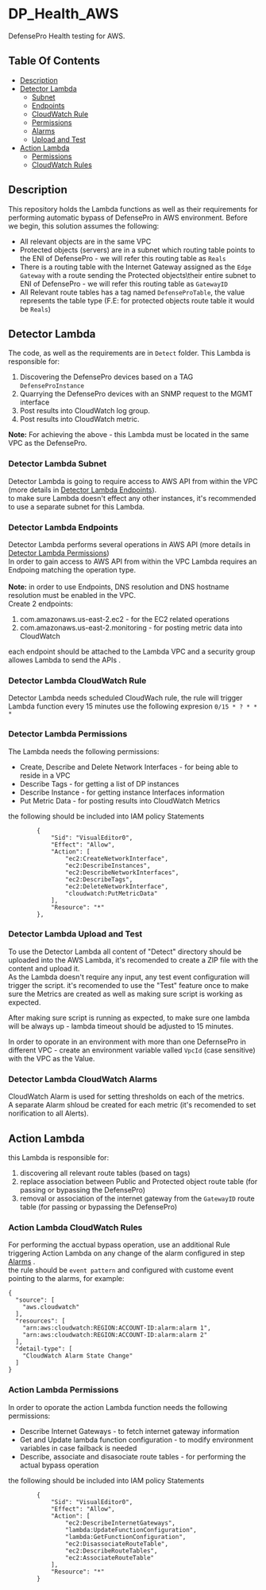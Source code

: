 # DP_Health_AWS
DefensePro Health testing for AWS.

## Table Of Contents ###
- [Description](#description )
- [Detector Lambda](#detector-lambda)
  * [Subnet](#detector-lambda-subnet)
  * [Endpoints](#detector-lambda-endpoints)
  * [CloudWatch Rule](#detector-lambda-cloudwatch-rule)
  * [Permissions](#detector-lambda-permissions)
  * [Alarms](#detector-lambda-cloudwatch-alarms)
  * [Upload and Test](#detector-lambda-upload-and-test)
- [Action Lambda](#action-lambda)
  * [Permissions](#action-lambda-permissions)
  * [CloudWatch Rules](#action-lambda-cloudwatch-rules)

## Description ##
This repository holds the Lambda functions as well as their requirements for performing automatic bypass of DefensePro in AWS environment.
Before we begin, this solution assumes the following:
* All relevant objects are in the same VPC
* Protected objects (servers) are in a subnet which routing table points to the ENI of DefensePro - we will refer this routing table as `Reals`
* There is a routing table with the Internet Gateway assigned as the `Edge Gateway` with a route sending the Protected objects\their entire subnet to ENI of DefensePro - we will refer this routing table as `GatewayID`
* All Relevant route tables has a tag named `DefenseProTable`, the value represents the table type (F.E: for protected objects route table it would be `Reals`)

## Detector Lambda ##
The code, as well as the requirements are in `Detect` folder. This Lambda is responsible for:
1. Discovering the DefensePro devices based on a TAG `DefenseProInstance`
2. Quarrying the DefensePro devices with an SNMP request to the MGMT interface
3. Post results into CloudWatch log group.
4. Post results into CloudWatch metric.

<b>Note:</b> For achieving the above - this Lambda must be located in the same VPC as the DefensePro.

### Detector Lambda Subnet ###
Detector Lambda is going to require access to AWS API from within the VPC (more details in [Detector Lambda Endpoints](#detector-lambda-endpoints)).<br>
to make sure Lambda doesn't effect any other instances, it's recommended to use a separate subnet for this Lambda.

### Detector Lambda Endpoints ###
Detector Lambda performs several operations in AWS API (more details in [Detector Lambda Permissions](#detector-lambda-permissions))<br>
In order to gain access to AWS API from within the VPC Lambda requires an Endpoing matching the operation type.<br><br>
<b>Note:</b> in order to use Endpoints, DNS resolution and DNS hostname resolution must be enabled in the VPC.<br>
Create 2 endpoints:
1. com.amazonaws.us-east-2.ec2 - for the EC2 related operations
2. com.amazonaws.us-east-2.monitoring - for posting metric data into CloudWatch

each endpoint should be attached to the Lambda VPC and a security group allowes Lambda to send the APIs .

### Detector Lambda CloudWatch Rule ### 
Detector Lambda needs scheduled CloudWach rule, the rule will trigger Lambda function every 15 minutes
use the following expresion `0/15 * ? * * *` 

### Detector Lambda Permissions ###
The Lambda needs the following permissions:
* Create, Describe and Delete Network Interfaces - for being able to reside in a VPC
* Describe Tags - for getting a list of DP instances
* Describe Instance - for getting instance Interfaces information
* Put Metric Data - for posting results into CloudWatch Metrics

the following should be included into IAM policy Statements
```
        {
            "Sid": "VisualEditor0",
            "Effect": "Allow",
            "Action": [
                "ec2:CreateNetworkInterface",
                "ec2:DescribeInstances",
                "ec2:DescribeNetworkInterfaces",
                "ec2:DescribeTags",
                "ec2:DeleteNetworkInterface",
                "cloudwatch:PutMetricData"
            ],
            "Resource": "*"
        },
```

### Detector Lambda Upload and Test ###
To use the Detector Lambda all content of "Detect" directory should be uploaded into the AWS Lambda, it's recomended to create a ZIP file with the content and upload it.<br>
As the Lambda doesn't require any input, any test event configuration will trigger the script.
it's recomended to use the "Test" feature once to make sure the Metrics are created as well as making sure script is working as expected.

After making sure script is running as expected, to make sure one lambda will be always up - lambda timeout should be adjusted to 15 minutes.

In order to oporate in an environment with more than one DefernsePro in different VPC - create an environment variable valled `VpcId` (case sensitive) with the VPC as the Value.

### Detector Lambda CloudWatch Alarms ###
CloudWatch Alarm is used for setting thresholds on each of the metrics. <br>
A separate Alarm shloud be created for each metric (it's recomended to set norification to all Alerts).<br>

## Action Lambda ## 
this Lambda is responsible for:
1. discovering all relevant route tables (based on tags)
2. replace association between Public and Protected object route table (for passing or bypassing the DefensePro)
3. removal or association of the internet gateway from the `GatewayID` route table (for passing or bypassing the DefensePro)

### Action Lambda CloudWatch Rules ###
For performing the acctual bypass operation, use an additional Rule triggering Action Lambda on any change of the alarm configured in step [Alarms](#detector-lambda-cloudwatch-alarms) .<br>
the rule should be `event pattern` and configured with custome event pointing to the alarms, for example:
```
{
  "source": [
    "aws.cloudwatch"
  ],
  "resources": [
    "arn:aws:cloudwatch:REGION:ACCOUNT-ID:alarm:alarm 1",
    "arn:aws:cloudwatch:REGION:ACCOUNT-ID:alarm:alarm 2"
  ],
  "detail-type": [
    "CloudWatch Alarm State Change"
  ]
}
```

### Action Lambda Permissions ###
In order to oporate the action Lambda function needs the following permissions:
* Describe Internet Gateways - to fetch internet gateway information 
* Get and Update lambda function configuration - to modify environment variables in case failback is needed
* Describe, associate and disasociate route tables - for performing the actual bypass operation 

the following should be included into IAM policy Statements

```
        {
            "Sid": "VisualEditor0",
            "Effect": "Allow",
            "Action": [
                "ec2:DescribeInternetGateways",
                "lambda:UpdateFunctionConfiguration",
                "lambda:GetFunctionConfiguration",
                "ec2:DisassociateRouteTable",
                "ec2:DescribeRouteTables",
                "ec2:AssociateRouteTable"
            ],
            "Resource": "*"
        }
```
